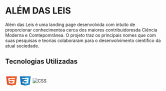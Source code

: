 # ALÉM DAS LEIS 

Além das Leis é uma landing page desenvolvida com intuito de proporcionar conhecimentoa cerca dos maiores contribuidoresda Ciência Moderna e Comtepomrânea. 
O projeto traz os principais nomes que com suas pesquisas e teorias colaboraram para o desenvolvimento cientifico da atual sociedade.

## Tecnologias Utilizadas
<div style="display: inline_block"><br>
  <img align="center" alt="HTML" height="30" width="40" src="https://raw.githubusercontent.com/devicons/devicon/master/icons/html5/html5-original.svg">
  <img align="center" alt="CSS" height="30" width="40" src="https://raw.githubusercontent.com/devicons/devicon/master/icons/css3/css3-original.svg">
  <img align="center" alt="CSS" height="30" width="40" src="https://getbootstrap.com/docs/5.3/assets/brand/bootstrap-logo-shadow.png">
</div>
